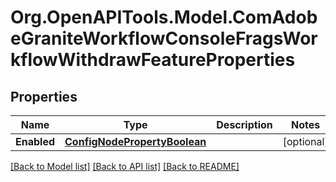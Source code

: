 # Org.OpenAPITools.Model.ComAdobeGraniteWorkflowConsoleFragsWorkflowWithdrawFeatureProperties
## Properties

Name | Type | Description | Notes
------------ | ------------- | ------------- | -------------
**Enabled** | [**ConfigNodePropertyBoolean**](ConfigNodePropertyBoolean.md) |  | [optional] 

[[Back to Model list]](../README.md#documentation-for-models) [[Back to API list]](../README.md#documentation-for-api-endpoints) [[Back to README]](../README.md)

